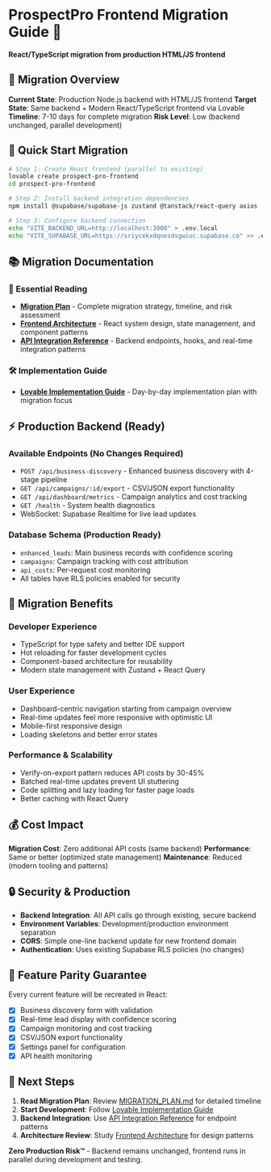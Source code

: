 # ProspectPro Frontend Migration Guide 🚀

**React/TypeScript migration from production HTML/JS frontend**

## 🎯 **Migration Overview**

**Current State**: Production Node.js backend with HTML/JS frontend
**Target State**: Same backend + Modern React/TypeScript frontend via Lovable
**Timeline**: 7-10 days for complete migration
**Risk Level**: Low (backend unchanged, parallel development)

## 🚀 **Quick Start Migration**

```bash
# Step 1: Create React frontend (parallel to existing)
lovable create prospect-pro-frontend
cd prospect-pro-frontend

# Step 2: Install backend integration dependencies  
npm install @supabase/supabase-js zustand @tanstack/react-query axios

# Step 3: Configure backend connection
echo "VITE_BACKEND_URL=http://localhost:3000" > .env.local
echo "VITE_SUPABASE_URL=https://sriycekxdqnesdsgwiuc.supabase.co" >> .env.local
```

## 📚 **Migration Documentation**

### **📖 Essential Reading**

- **[Migration Plan](../roadmap/frontend/MIGRATION_PLAN.md)** - Complete migration strategy, timeline, and risk assessment
- **[Frontend Architecture](../roadmap/frontend/FRONTEND_ARCHITECTURE.md)** - React system design, state management, and component patterns
- **[API Integration Reference](../roadmap/frontend/API_INTEGRATION_REFERENCE.md)** - Backend endpoints, hooks, and real-time integration patterns

### **🛠️ Implementation Guide**

- **[Lovable Implementation Guide](../roadmap/frontend/LOVABLE_IMPLEMENTATION_GUIDE.md)** - Day-by-day implementation plan with migration focus

## ⚡ **Production Backend (Ready)**

### **Available Endpoints (No Changes Required)**

- `POST /api/business-discovery` - Enhanced business discovery with 4-stage pipeline
- `GET /api/campaigns/:id/export` - CSV/JSON export functionality
- `GET /api/dashboard/metrics` - Campaign analytics and cost tracking  
- `GET /health` - System health diagnostics
- WebSocket: Supabase Realtime for live lead updates

### **Database Schema (Production Ready)**

- `enhanced_leads`: Main business records with confidence scoring
- `campaigns`: Campaign tracking with cost attribution
- `api_costs`: Per-request cost monitoring
- All tables have RLS policies enabled for security

## 🎨 **Migration Benefits**

### **Developer Experience**
- TypeScript for type safety and better IDE support
- Hot reloading for faster development cycles
- Component-based architecture for reusability
- Modern state management with Zustand + React Query

### **User Experience**  
- Dashboard-centric navigation starting from campaign overview
- Real-time updates feel more responsive with optimistic UI
- Mobile-first responsive design
- Loading skeletons and better error states

### **Performance & Scalability**
- Verify-on-export pattern reduces API costs by 30-45%
- Batched real-time updates prevent UI stuttering
- Code splitting and lazy loading for faster page loads
- Better caching with React Query

## 💰 **Cost Impact**

**Migration Cost**: Zero additional API costs (same backend)
**Performance**: Same or better (optimized state management)
**Maintenance**: Reduced (modern tooling and patterns)

## 🔒 **Security & Production**

- **Backend Integration**: All API calls go through existing, secure backend
- **Environment Variables**: Development/production environment separation
- **CORS**: Simple one-line backend update for new frontend domain
- **Authentication**: Uses existing Supabase RLS policies (no changes)

## 🎯 **Feature Parity Guarantee**

Every current feature will be recreated in React:

- [x] Business discovery form with validation
- [x] Real-time lead display with confidence scoring  
- [x] Campaign monitoring and cost tracking
- [x] CSV/JSON export functionality
- [x] Settings panel for configuration
- [x] API health monitoring

## 🚀 **Next Steps**

1. **Read Migration Plan**: Review [MIGRATION_PLAN.md](../roadmap/frontend/MIGRATION_PLAN.md) for detailed timeline
2. **Start Development**: Follow [Lovable Implementation Guide](../roadmap/frontend/LOVABLE_IMPLEMENTATION_GUIDE.md)
3. **Backend Integration**: Use [API Integration Reference](../roadmap/frontend/API_INTEGRATION_REFERENCE.md) for endpoint patterns
4. **Architecture Review**: Study [Frontend Architecture](../roadmap/frontend/FRONTEND_ARCHITECTURE.md) for design patterns

**Zero Production Risk™** - Backend remains unchanged, frontend runs in parallel during development and testing.
